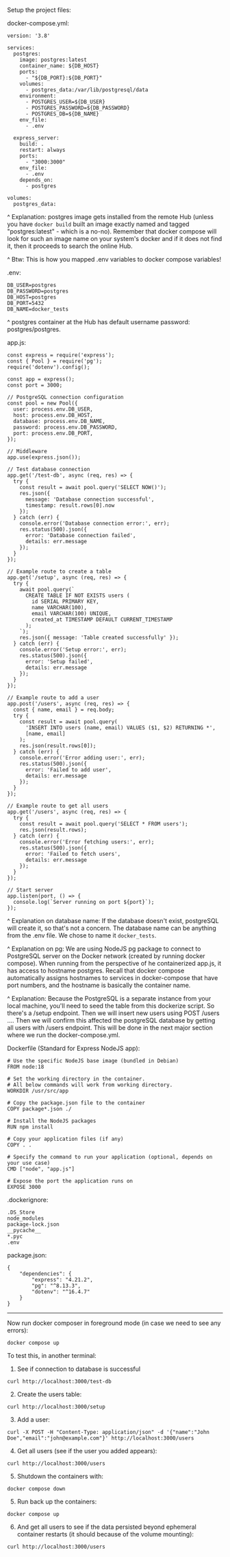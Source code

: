 Setup the project files:

docker-compose.yml:
```
version: '3.8'

services:
  postgres:
    image: postgres:latest
    container_name: ${DB_HOST}
    ports:
      - "${DB_PORT}:${DB_PORT}"
    volumes:
      - postgres_data:/var/lib/postgresql/data
    environment:
      - POSTGRES_USER=${DB_USER}
      - POSTGRES_PASSWORD=${DB_PASSWORD}
      - POSTGRES_DB=${DB_NAME}
    env_file:
      - .env

  express_server:
    build: .
    restart: always
    ports:
      - "3000:3000"
    env_file:
      - .env
    depends_on:
      - postgres

volumes:
  postgres_data:
```

^ Explanation: postgres image gets installed from the remote Hub (unless you have `docker build` built an image exactly named and tagged "postgres:latest" - which is a no-no). Remember that docker compose will look for such an image name on your system's docker and if it does not find it, then it proceeds to search the online Hub. 

^ Btw: This is how you mapped .env variables to docker compose variables!



.env:
```
DB_USER=postgres
DB_PASSWORD=postgres
DB_HOST=postgres
DB_PORT=5432
DB_NAME=docker_tests
```

^ postgres container at the Hub has default username password: postgres/postgres.



app.js:
```
const express = require('express');
const { Pool } = require('pg');
require('dotenv').config();

const app = express();
const port = 3000;

// PostgreSQL connection configuration
const pool = new Pool({
  user: process.env.DB_USER,
  host: process.env.DB_HOST,
  database: process.env.DB_NAME,
  password: process.env.DB_PASSWORD,
  port: process.env.DB_PORT,
});

// Middleware
app.use(express.json());

// Test database connection
app.get('/test-db', async (req, res) => {
  try {
    const result = await pool.query('SELECT NOW()');
    res.json({ 
      message: 'Database connection successful',
      timestamp: result.rows[0].now 
    });
  } catch (err) {
    console.error('Database connection error:', err);
    res.status(500).json({ 
      error: 'Database connection failed',
      details: err.message 
    });
  }
});

// Example route to create a table
app.get('/setup', async (req, res) => {
  try {
    await pool.query(`
      CREATE TABLE IF NOT EXISTS users (
        id SERIAL PRIMARY KEY,
        name VARCHAR(100),
        email VARCHAR(100) UNIQUE,
        created_at TIMESTAMP DEFAULT CURRENT_TIMESTAMP
      );
    `);
    res.json({ message: 'Table created successfully' });
  } catch (err) {
    console.error('Setup error:', err);
    res.status(500).json({ 
      error: 'Setup failed',
      details: err.message 
    });
  }
});

// Example route to add a user
app.post('/users', async (req, res) => {
  const { name, email } = req.body;
  try {
    const result = await pool.query(
      'INSERT INTO users (name, email) VALUES ($1, $2) RETURNING *',
      [name, email]
    );
    res.json(result.rows[0]);
  } catch (err) {
    console.error('Error adding user:', err);
    res.status(500).json({ 
      error: 'Failed to add user',
      details: err.message 
    });
  }
});

// Example route to get all users
app.get('/users', async (req, res) => {
  try {
    const result = await pool.query('SELECT * FROM users');
    res.json(result.rows);
  } catch (err) {
    console.error('Error fetching users:', err);
    res.status(500).json({ 
      error: 'Failed to fetch users',
      details: err.message 
    });
  }
});

// Start server
app.listen(port, () => {
  console.log(`Server running on port ${port}`);
});
```

^ Explanation on database name: If the database doesn't exist, postgreSQL will create it, so that's not a concern. The database name can be anything from the .env file. We chose to name it `docker_tests`.

^ Explanation on pg: We are using NodeJS pg package to connect to PostgreSQL server on the Docker network (created by running docker compose). When running from the perspective of he containerized app.js, it has access to hostname postgres. Recall that docker compose automatically assigns hostnames to services in docker-compose that have port numbers, and the hostname is basically the container name.

^ Explanation: Because the PostgreSQL is a separate instance from your local machine, you'll need to seed the table from this dockerize script. So there's a /setup endpoint. Then we will insert new users using POST /users .... Then we will confirm this affected the postgreSQL database by getting all users with /users endpoint. This will be done in the next major section where we run the docker-compose.yml.


Dockerfile (Standard for Express NodeJS app):
```
# Use the specific NodeJS base image (bundled in Debian)
FROM node:18

# Set the working directory in the container.
# All below commands will work from working directory.
WORKDIR /usr/src/app

# Copy the package.json file to the container
COPY package*.json ./

# Install the NodeJS packages
RUN npm install

# Copy your application files (if any)
COPY . .

# Specify the command to run your application (optional, depends on your use case)
CMD ["node", "app.js"]

# Expose the port the application runs on
EXPOSE 3000
```

.dockerignore:
```
.DS_Store
node_modules
package-lock.json
__pycache__
*.pyc
.env
```


package.json:
```
{
    "dependencies": {
        "express": "4.21.2",
        "pg": "^8.13.3",
        "dotenv": "^16.4.7"
    }
}
```


----


Now run docker composer in foreground mode (in case we need to see any errors):
```
docker compose up
```

To test this, in another terminal:

1. See if connection to database is successful
```
curl http://localhost:3000/test-db
```

2. Create the users table:
```
curl http://localhost:3000/setup
```

3. Add a user:
```
curl -X POST -H "Content-Type: application/json" -d '{"name":"John Doe","email":"john@example.com"}' http://localhost:3000/users
```

4. Get all users (see if the user you added appears):
```
curl http://localhost:3000/users
```


5. Shutdown the containers with:
```
docker compose down
```


5. Run back up the containers:
```
docker compose up
```

6. And get all users to see if the data persisted beyond ephemeral container restarts (it should because of the volume mounting):
```
curl http://localhost:3000/users
```